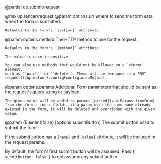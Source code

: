 @partial up.submit/request

@mix up.render/request
  @param options.url
    Where to send the form data when the form is submitted.

    Defaults to the form's `[action]` attribute.

  @param options.method
    The HTTP method to use for the request.

    Defaults to the form's `[method]` attribute.

    The value is case-insensitive.

    You can also use methods that would not be allowed on a `<form>` element,
    such as `'patch`' or `'delete'`. These will be [wrapped in a POST request](/up.network.config#config.wrapMethod).

  @param options.params
    Additional [Form parameters](/up.Params) that should be sent as the request's
    [query string](https://en.wikipedia.org/wiki/Query_string) or payload.

    The given value will be added to params [parsed](/up.Params.fromForm)
    from the form's input fields. If a param with the same name already
    existed in the form, it will be deleted and overridden with the given value.

@param {Element|false} [options.submitButton]
  The submit button used to submit the form.

  If the submit button has a `[name]` and `[value]` attribute, it will
  be included in the request params.

  By default, the form's first submit button will be assumed.
  Pass `{ submitButton: false }` to not assume any submit button.
